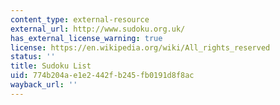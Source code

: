 ```yaml
---
content_type: external-resource
external_url: http://www.sudoku.org.uk/
has_external_license_warning: true
license: https://en.wikipedia.org/wiki/All_rights_reserved
status: ''
title: Sudoku List
uid: 774b204a-e1e2-442f-b245-fb0191d8f8ac
wayback_url: ''
---
```

